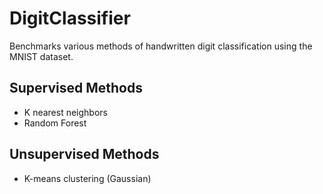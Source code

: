DigitClassifier
===============

Benchmarks various methods of handwritten digit classification using the MNIST dataset. 

## Supervised Methods 
- K nearest neighbors
- Random Forest

## Unsupervised Methods
- K-means clustering (Gaussian)
